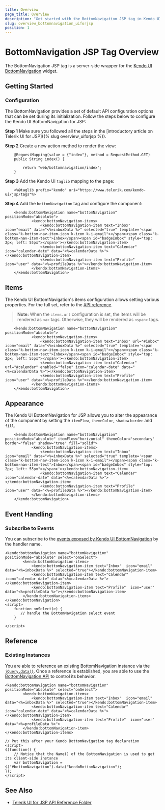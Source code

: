 ```yaml
---
title: Overview
page_title: Overview 
description: "Get started with the BottomNavigation JSP tag in Kendo UI."
slug: overview_bottomnavigation_uiforjsp
position: 1
---
```


# BottomNavigation JSP Tag Overview

The BottomNavigation JSP tag is a server-side wrapper for the [Kendo UI BottomNavigation](/api/javascript/ui/bottomnavigation) widget.

## Getting Started

### Configuration

The BottomNavigation provides a set of default API configuration options that can be set during its initialization. Follow the steps below to configure the Kendo UI BottomNavigation for JSP:

**Step 1** Make sure you followed all the steps in the [introductory article on Telerik UI for JSP]({% slug overview_uiforjsp %}).

**Step 2** Create a new action method to render the view:

        @RequestMapping(value = {"index"}, method = RequestMethod.GET)
        public String index() {

            return "web/bottomnavigation/index";
        }

**Step 3** Add the Kendo UI `taglib` mapping to the page:

        <%@taglib prefix="kendo" uri="https://www.telerik.com/kendo-ui/jsp/tags"%>

**Step 4** Add the `bottomNavigation` tag and configure the component:

        <kendo:bottomNavigation name="bottomNavigation" positionMode="absolute">
	            <kendo:bottomNavigation-items>
	            	<kendo:bottomNavigation-item text="Inbox"  icon="email" data="<%=inboxData %>" selected="true" template='<span class="k-bottom-nav-item-icon k-icon k-i-email"></span><span class="k-bottom-nav-item-text">Inbox</span><span id="badgeInbox" style="top: 2px; left: 55px"></span>'></kendo:bottomNavigation-item>
	            	<kendo:bottomNavigation-item text="Calendar"  icon="calendar-date" data="<%=calendarData %>"></kendo:bottomNavigation-item>
	            	<kendo:bottomNavigation-item text="Profile"  icon="user" data="<%=profileData %>"></kendo:bottomNavigation-item>
	           	</kendo:bottomNavigation-items>
        </kendo:bottomNavigation>

## Items

The Kendo UI BottomNavigation's items configuration allows setting various properties. For the full set, refer to the [API reference](api/javascript/ui/bottomnavigation/configuration/items). 

> **Note:** When the `items.url` configuration is set, the items will be rendered as `<a>` tags. Otherwise, they will be rendered as `<span>` tags.

        <kendo:bottomNavigation name="bottomNavigation" positionMode="absolute">
	            <kendo:bottomNavigation-items>
	            	<kendo:bottomNavigation-item text="Inbox" url="#inbox" icon="email" data="<%=inboxData %>" selected="true" template='<span class="k-bottom-nav-item-icon k-icon k-i-email"></span><span class="k-bottom-nav-item-text">Inbox</span><span id="badgeInbox" style="top: 2px; left: 55px"></span>'></kendo:bottomNavigation-item>
	            	<kendo:bottomNavigation-item text="Calendar" url="#calendar" enabled="false" icon="calendar-date" data="<%=calendarData %>"></kendo:bottomNavigation-item>
	            	<kendo:bottomNavigation-item text="Profile" icon="user" data="<%=profileData %>"></kendo:bottomNavigation-item>
	           	</kendo:bottomNavigation-items>
        </kendo:bottomNavigation>

## Appearance

The Kendo UI BottomNavigation for JSP allows you to alter the appearance of the component by setting the `itemFlow`, `themeColor`, `shadow` `border` and `fill`. 

        <kendo:bottomNavigation name="bottomNavigation" positionMode="absolute" itemFlow="horizontal" themeColor="secondary" border="false" shadow="true" fill="solid">
	            <kendo:bottomNavigation-items>
	            	<kendo:bottomNavigation-item text="Inbox"  icon="email" data="<%=inboxData %>" selected="true" template='<span class="k-bottom-nav-item-icon k-icon k-i-email"></span><span class="k-bottom-nav-item-text">Inbox</span><span id="badgeInbox" style="top: 2px; left: 55px"></span>'></kendo:bottomNavigation-item>
	            	<kendo:bottomNavigation-item text="Calendar" icon="calendar-date" data="<%=calendarData %>"></kendo:bottomNavigation-item>
	            	<kendo:bottomNavigation-item text="Profile" icon="user" data="<%=profileData %>"></kendo:bottomNavigation-item>
	           	</kendo:bottomNavigation-items>
        </kendo:bottomNavigation>

## Event Handling

### Subscribe to Events

You can subscribe to the [events exposed by Kendo UI BottomNavigation](/api/javascript/ui/bottomnavigation#events) by the handler name.

    <kendo:bottomNavigation name="bottomNavigation" positionMode="absolute" select="onSelect">
            <kendo:bottomNavigation-items>
                <kendo:bottomNavigation-item text="Inbox"  icon="email" data="<%=inboxData %>" selected="true"></kendo:bottomNavigation-item>
                <kendo:bottomNavigation-item text="Calendar"  icon="calendar-date" data="<%=calendarData %>"></kendo:bottomNavigation-item>
                <kendo:bottomNavigation-item text="Profile"  icon="user" data="<%=profileData %>"></kendo:bottomNavigation-item>
            </kendo:bottomNavigation-items>
    </kendo:bottomNavigation>
    <script>
	    function onSelect(e) {
	       // handle the BottomNavigation select event
	    }
      
    </script>
## Reference

### Existing Instances

You are able to reference an existing BottomNavigation instance via the [`jQuery.data()`](https://api.jquery.com/jQuery.data/). Once a reference is established, you are able to use the [BottomNavigation API](/api/javascript/ui/bottomnavigation#methods) to control its behavior.

    <kendo:bottomNavigation name="bottomNavigation" positionMode="absolute" select="onSelect">
            <kendo:bottomNavigation-items>
                <kendo:bottomNavigation-item text="Inbox"  icon="email" data="<%=inboxData %>" selected="true"></kendo:bottomNavigation-item>
                <kendo:bottomNavigation-item text="Calendar"  icon="calendar-date" data="<%=calendarData %>"></kendo:bottomNavigation-item>
                <kendo:bottomNavigation-item text="Profile"  icon="user" data="<%=profileData %>">
            </kendo:bottomNavigation-item>
    </kendo:bottomNavigation-items>
    
    // Put this after your Kendo BottomNavigation tag declaration
    <script>
    $(function() {
        // Notice that the Name() of the BottomNavigation is used to get its client-side instance
        var bottomNavigation = $("#bottomNavigation").data("kendoBottomNavigation");
    });
    </script>

## See Also

* [Telerik UI for JSP API Reference Folder](/api/jsp/bottomnavigation)
